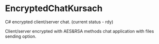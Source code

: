 # EncryptedChatKursach
C# encrypted client/server chat. (current status - rdy)

Client/server encrypted with AES&RSA methods chat application with files sending option.
